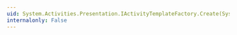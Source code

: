 ```yaml
---
uid: System.Activities.Presentation.IActivityTemplateFactory.Create(System.Windows.DependencyObject)
internalonly: False
---
```

